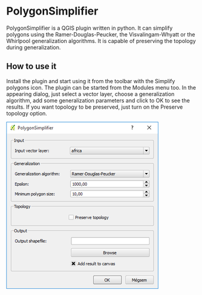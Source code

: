 # PolygonSimplifier
PolygonSimplifier is a QGIS plugin written in python. It can simplify polygons using the Ramer-Douglas-Peucker, the Visvalingam-Whyatt or the Whirlpool generalization algorithms. It is capable of preserving the topology during generalization.
## How to use it
Install the plugin and start using it from the toolbar with the Simplify polygons icon. The plugin can be started from the Modules menu too.
In the appearing dialog, just select a vector layer, choose a generalization algorithm, add some generalization parameters and click to OK to see the results. If you want topology to be preserved, just turn on the Preserve topology option.

![screenshot](https://github.com/attilaancsin/PolygonSimplifier/blob/master/screenshot.PNG)
